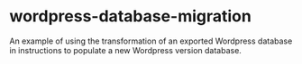 # wordpress-database-migration
An example of using the transformation of an exported Wordpress database in instructions to populate a new Wordpress 
version database.

